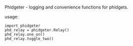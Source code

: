 Phidgeter - logging and convenience functions for phidgets.

usage:

    import phidgeter
    phd_relay = phidgeter.Relay()
    phd_relay.one_on()
    phd_relay.toggle_two()
